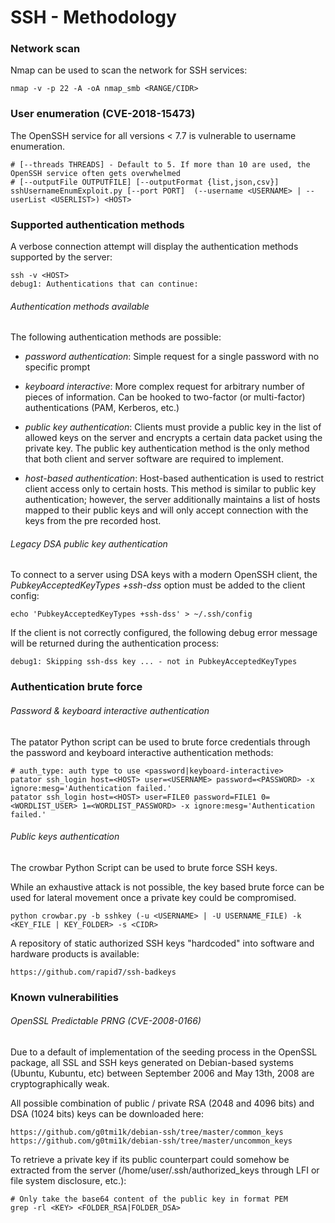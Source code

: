 # SSH - Methodology

### Network scan

Nmap can be used to scan the network for SSH services:

```
nmap -v -p 22 -A -oA nmap_smb <RANGE/CIDR>
```

### User enumeration (CVE-2018-15473)

The OpenSSH service for all versions < 7.7 is vulnerable to username
enumeration.

```
# [--threads THREADS] - Default to 5. If more than 10 are used, the OpenSSH service often gets overwhelmed
# [--outputFile OUTPUTFILE] [--outputFormat {list,json,csv}]
sshUsernameEnumExploit.py [--port PORT]  (--username <USERNAME> | --userList <USERLIST>) <HOST>
```

### Supported authentication methods

A verbose connection attempt will display the authentication methods supported
by the server:

```
ssh -v <HOST>
debug1: Authentications that can continue:
```

###### Authentication methods available

The following authentication methods are possible:

  - *password authentication*: Simple request for a single password with no
  specific prompt

  - *keyboard interactive*: More complex request for arbitrary number of pieces
  of information. Can be hooked to two-factor (or multi-factor) authentications
  (PAM, Kerberos, etc.)  

  - *public key authentication*: Clients must provide a public key in the list
  of allowed keys on the server and encrypts a certain data packet using the
  private key. The public key authentication method is the only method that
  both client and server software are required to implement.

  - *host-based authentication*: Host-based authentication is used to
  restrict client access only to certain hosts. This method is similar to
  public key authentication; however, the server additionally maintains a list
  of hosts mapped to their public keys and will only accept connection with the
  keys from the pre recorded host.

###### Legacy DSA public key authentication

To connect to a server using DSA keys with a modern OpenSSH client, the
*PubkeyAcceptedKeyTypes +ssh-dss* option must be added to the client config:

```
echo 'PubkeyAcceptedKeyTypes +ssh-dss' > ~/.ssh/config
```

If the client is not correctly configured, the following debug error message
will be returned during the authentication process:

```
debug1: Skipping ssh-dss key ... - not in PubkeyAcceptedKeyTypes
```

### Authentication brute force

###### Password & keyboard interactive authentication

The patator Python script can be used to brute force credentials through the
password and keyboard interactive authentication methods:

```
# auth_type: auth type to use <password|keyboard-interactive>
patator ssh_login host=<HOST> user=<USERNAME> password=<PASSWORD> -x ignore:mesg='Authentication failed.'
patator ssh_login host=<HOST> user=FILE0 password=FILE1 0=<WORDLIST_USER> 1=<WORDLIST_PASSWORD> -x ignore:mesg='Authentication failed.'
```

###### Public keys authentication

The crowbar Python Script can be used to brute force SSH keys.  

While an exhaustive attack is not possible, the key based brute force can be
used for lateral movement once a private key could be compromised.

```
python crowbar.py -b sshkey (-u <USERNAME> | -U USERNAME_FILE) -k <KEY_FILE | KEY_FOLDER> -s <CIDR>
```

A repository of static authorized SSH keys "hardcoded" into software and
hardware products is available:

```
https://github.com/rapid7/ssh-badkeys
```

### Known vulnerabilities

###### OpenSSL Predictable PRNG (CVE-2008-0166)

Due to a default of implementation of the seeding process in the OpenSSL
package, all SSL and SSH keys generated on Debian-based systems (Ubuntu,
Kubuntu, etc) between September 2006 and May 13th, 2008 are cryptographically
weak.

All possible combination of public / private RSA (2048 and 4096 bits) and DSA
(1024 bits) keys can be downloaded here:

```
https://github.com/g0tmi1k/debian-ssh/tree/master/common_keys
https://github.com/g0tmi1k/debian-ssh/tree/master/uncommon_keys
```

To retrieve a private key if its public counterpart could somehow be extracted
from the server (/home/user/.ssh/authorized_keys through LFI or file system
disclosure, etc.):

```
# Only take the base64 content of the public key in format PEM
grep -rl <KEY> <FOLDER_RSA|FOLDER_DSA>
```
